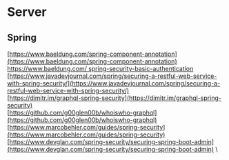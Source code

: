 # Server
## Spring
[https://www.baeldung.com/spring-component-annotation](https://www.baeldung.com/spring-component-annotation) \
[https://www.baeldung.com/ spring-security-basic-authentication](https://www.baeldung.com/spring-security-basic-authentication) \
[https://www.javadevjournal.com/spring/securing-a-restful-web-service-with-spring-security/](https://www.javadevjournal.com/spring/securing-a-restful-web-service-with-spring-security/) \
[https://dimitr.im/graphql-spring-security](https://dimitr.im/graphql-spring-security) \
[https://github.com/g00glen00b/whoiswho-graphql](https://github.com/g00glen00b/whoiswho-graphql) \
[https://www.marcobehler.com/guides/spring-security](https://www.marcobehler.com/guides/spring-security) \
[https://www.devglan.com/spring-security/securing-spring-boot-admin](https://www.devglan.com/spring-security/securing-spring-boot-admin) \